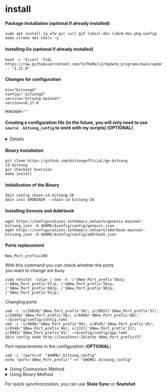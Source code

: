 # install

#### Package Installation (optional if already installed)

```
sudo apt install jq ufw gcc curl git libssl-dev libc6-dev pkg-config make screen net-tools -y
```

#### Installing Go (optional if already installed)

```
bash -c "$(curl -fsSL https://raw.githubusercontent.com/ToTheMars2/Update_programs/main/update_go.sh)" -- "1.21.0"
```

#### Changes for configuration

```
bin="bitsongd" 
config=".bitsongd" 
service="bitsong-mainnet"    
version=v0.17.0

MONIKER=""
```

#### Creating a configuration file (in the future, you will only need to use `source .bitsong_config` to work with my scripts) (**OPTIONAL**)

<details>

<summary>Details</summary>

```
sed -i '/bin=/d' "$HOME/.bitsong_config"
sed -i '/config_file=/d' "$HOME/.bitsong_config"
sed -i '/service=/d' "$HOME/.bitsong_config"
sed -i '/port=/d' "$HOME/.bitsong_config"
sed -i '/version=/d' "$HOME/.bitsong_config"


echo "bin='bitsongd'" >> "$HOME/.bitsong_config"
echo "config_file='.bitsongd'" >> "$HOME/.bitsong_config"
echo "service='bitsong-mainnet'" >> "$HOME/.bitsong_config"
echo "port='266'" >> "$HOME/.bitsong_config"
echo "version=v0.17.0" >> "$HOME/.bitsong_config"
echo "chainId=bitsong-2b" >> "$HOME/.bitsong_config"
source "$HOME/.bitsong_config"

```

</details>

#### Binary Installation

```
git clone https://github.com/bitsongofficial/go-bitsong
cd bitsong
git checkout $version
make install
```

#### Initialization of the Binary

```
$bin config chain-id bitsong-2b
$bin init $MONIKER --chain-id bitsong-2b
```

#### Installing Genesis and Addrbook

```
wget https://configurations.tothemars.network/genesis-mainnet-bitsong.json -O $HOME/$config/config/genesis.json
wget https://configurations.tothemars.network/addrbook-mainnet-bitsong.json -O $HOME/$config/config/addrbook.json
```

#### Ports replacement

```
New_Port_prefix=200
```

With this command you can check whether the ports \
you want to change are busy

```
sudo netstat -tulpn | sed -n '/'$New_Port_prefix'58/p; /'$New_Port_prefix'57/p; /'$New_Port_prefix'56/p; /'$New_Port_prefix'60/p; /'$New_Port_prefix'90/p; /'$New_Port_prefix'91/p;'
```

Сhanging ports

```
sed -i 's/26658/'$New_Port_prefix'58/; s/26657/'$New_Port_prefix'57/; s/26656/'$New_Port_prefix'56/; s/6060/'$New_Port_prefix'60/;' ~/$config/config/config.toml
sed -i 's/9090/'$New_Port_prefix'90/; s/8545/'$New_Port_prefix'45/; s/8546/'$New_Port_prefix'46/; s/1317/'$New_Port_prefix'17/; s/9091/'$New_Port_prefix'91/' ~/$config/config/app.toml
$bin config node http://localhost:2$(echo $New_Port_prefix)57
```

Port replacements in the configuration (**OPTIONAL**)

```
sed -i '/port=/d' "$HOME/.bitsong_config"
echo "port='$New_Port_prefix'" >> "$HOME/.bitsong_config"
```

<details>

<summary>Using Cosmovisor Method</summary>

**Install Cosmovisor**

```
go install github.com/cosmos/cosmos-sdk/cosmovisor/cmd/cosmovisor@v1.0.0
```

**Create Cosmovisor Folders && copy Binary to Cosmovisor**

```
mkdir -p ~/$config/cosmovisor/genesis/bin
mkdir -p ~/$config/cosmovisor/upgrades

cp ~/go/bin/$bin ~/$config/cosmovisor/genesis/bin
```

**Creating a Service Manager**

```
sudo tee <<EOF > /dev/null /etc/systemd/system/$service.service
[Unit]
Description=Bitsong daemon
After=network-online.target

[Service]
User=$USER
ExecStart=$(which cosmovisor) start
Restart=on-failure
RestartSec=3
LimitNOFILE=4096
Environment="DAEMON_NAME=$bin"
Environment="DAEMON_HOME=$(echo $HOME)/$config"
Environment="DAEMON_ALLOW_DOWNLOAD_BINARIES=false"
Environment="DAEMON_RESTART_AFTER_UPGRADE=true"
Environment="UNSAFE_SKIP_BACKUP=true"


[Install]
WantedBy=multi-user.target
EOF
```

</details>

<details>

<summary>Using Binary Method</summary>

**Creating a Service Manager**

```
sudo tee <<EOF > /dev/null /etc/systemd/system/$service.service
[Unit]
Description=Bitsong daemon
After=network-online.target

[Service]
User=$USER
ExecStart=$(which $bin) start
Restart=on-failure
RestartSec=3
LimitNOFILE=4096

[Install]
WantedBy=multi-user.target
EOF
```

</details>

For quick synchronization, you can use **State Sync** or **Snatshot**


